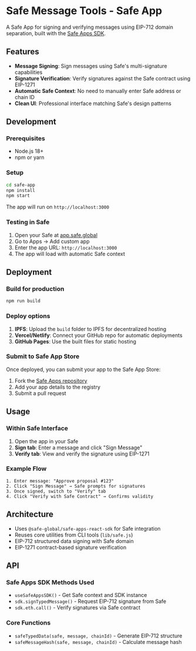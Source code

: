 # Safe Message Tools - Safe App

A Safe App for signing and verifying messages using EIP-712 domain separation, built with the [Safe Apps SDK](https://docs.safe.global/apps-sdk-get-started).

## Features

- **Message Signing**: Sign messages using Safe's multi-signature capabilities
- **Signature Verification**: Verify signatures against the Safe contract using EIP-1271
- **Automatic Safe Context**: No need to manually enter Safe address or chain ID
- **Clean UI**: Professional interface matching Safe's design patterns

## Development

### Prerequisites

- Node.js 18+
- npm or yarn

### Setup

```bash
cd safe-app
npm install
npm start
```

The app will run on `http://localhost:3000`

### Testing in Safe

1. Open your Safe at [app.safe.global](https://app.safe.global)
2. Go to Apps → Add custom app
3. Enter the app URL: `http://localhost:3000`
4. The app will load with automatic Safe context

## Deployment

### Build for production

```bash
npm run build
```

### Deploy options

1. **IPFS**: Upload the `build` folder to IPFS for decentralized hosting
2. **Vercel/Netlify**: Connect your GitHub repo for automatic deployments  
3. **GitHub Pages**: Use the built files for static hosting

### Submit to Safe App Store

Once deployed, you can submit your app to the Safe App Store:

1. Fork the [Safe Apps repository](https://github.com/safe-global/safe-apps)
2. Add your app details to the registry
3. Submit a pull request

## Usage

### Within Safe Interface

1. Open the app in your Safe
2. **Sign tab**: Enter a message and click "Sign Message"
3. **Verify tab**: View and verify the signature using EIP-1271

### Example Flow

```
1. Enter message: "Approve proposal #123"
2. Click "Sign Message" → Safe prompts for signatures
3. Once signed, switch to "Verify" tab
4. Click "Verify with Safe Contract" → Confirms validity
```

## Architecture

- Uses `@safe-global/safe-apps-react-sdk` for Safe integration
- Reuses core utilities from CLI tools (`lib/safe.js`)
- EIP-712 structured data signing with Safe domain
- EIP-1271 contract-based signature verification

## API

### Safe Apps SDK Methods Used

- `useSafeAppsSDK()` - Get Safe context and SDK instance
- `sdk.signTypedMessage()` - Request EIP-712 signature from Safe
- `sdk.eth.call()` - Verify signatures via Safe contract

### Core Functions

- `safeTypedData(safe, message, chainId)` - Generate EIP-712 structure
- `safeMessageHash(safe, message, chainId)` - Calculate message hash 